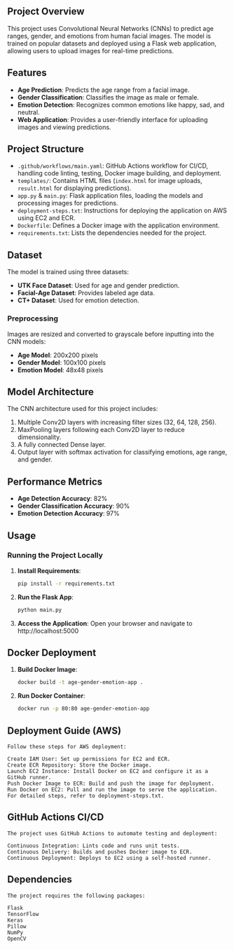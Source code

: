 ## Project Overview

This project uses Convolutional Neural Networks (CNNs) to predict age ranges, gender, and emotions from human facial images. The model is trained on popular datasets and deployed using a Flask web application, allowing users to upload images for real-time predictions.

## Features

- **Age Prediction**: Predicts the age range from a facial image.
- **Gender Classification**: Classifies the image as male or female.
- **Emotion Detection**: Recognizes common emotions like happy, sad, and neutral.
- **Web Application**: Provides a user-friendly interface for uploading images and viewing predictions.

## Project Structure

- `.github/workflows/main.yaml`: GitHub Actions workflow for CI/CD, handling code linting, testing, Docker image building, and deployment.
- `templates/`: Contains HTML files (`index.html` for image uploads, `result.html` for displaying predictions).
- `app.py` & `main.py`: Flask application files, loading the models and processing images for predictions.
- `deployment-steps.txt`: Instructions for deploying the application on AWS using EC2 and ECR.
- `Dockerfile`: Defines a Docker image with the application environment.
- `requirements.txt`: Lists the dependencies needed for the project.

## Dataset

The model is trained using three datasets:

- **UTK Face Dataset**: Used for age and gender prediction.
- **Facial-Age Dataset**: Provides labeled age data.
- **CT+ Dataset**: Used for emotion detection.

### Preprocessing

Images are resized and converted to grayscale before inputting into the CNN models:

- **Age Model**: 200x200 pixels
- **Gender Model**: 100x100 pixels
- **Emotion Model**: 48x48 pixels

## Model Architecture

The CNN architecture used for this project includes:

1. Multiple Conv2D layers with increasing filter sizes (32, 64, 128, 256).
2. MaxPooling layers following each Conv2D layer to reduce dimensionality.
3. A fully connected Dense layer.
4. Output layer with softmax activation for classifying emotions, age range, and gender.

## Performance Metrics

- **Age Detection Accuracy**: 82%
- **Gender Classification Accuracy**: 90%
- **Emotion Detection Accuracy**: 97%

## Usage

### Running the Project Locally

1. **Install Requirements**:

   ```bash
   pip install -r requirements.txt
   ```

2. **Run the Flask App**:

   ```bash
   python main.py
   ```

3. **Access the Application**: Open your browser and navigate to http://localhost:5000

## Docker Deployment

1. **Build Docker Image**:

   ```bash
   docker build -t age-gender-emotion-app .
   ```

2. **Run Docker Container**:
   ```bash
   docker run -p 80:80 age-gender-emotion-app
   ```

## Deployment Guide (AWS)

    Follow these steps for AWS deployment:

    Create IAM User: Set up permissions for EC2 and ECR.
    Create ECR Repository: Store the Docker image.
    Launch EC2 Instance: Install Docker on EC2 and configure it as a GitHub runner.
    Push Docker Image to ECR: Build and push the image for deployment.
    Run Docker on EC2: Pull and run the image to serve the application.
    For detailed steps, refer to deployment-steps.txt.

## GitHub Actions CI/CD

    The project uses GitHub Actions to automate testing and deployment:

    Continuous Integration: Lints code and runs unit tests.
    Continuous Delivery: Builds and pushes Docker image to ECR.
    Continuous Deployment: Deploys to EC2 using a self-hosted runner.

## Dependencies

    The project requires the following packages:

    Flask
    TensorFlow
    Keras
    Pillow
    NumPy
    OpenCV
